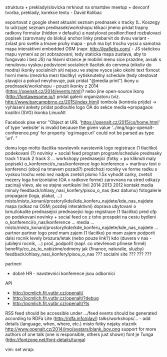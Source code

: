 struktura + preklady/slovicka
    mrknout na smartdev meetup + devconf
tvorba, preklady, korekce textu - David Kolibac

exportovat z google sheet aktualni seznam prednasek s tracky (L. Koszegy to udrzuje)
seznam prednasek/workshopu
    klikaci jmeno
        pridat trapny radkovy formular (hidden v defaultu) a nastylovat position:fixed
    rozbalovaci popisek (zarovnany do bloku)
anchor linky prebarvit do dvou variant - zvlast pro svetle a tmave pruhy
mapa - pruh ma byt trochu vyssi a samotna mapa interaktivni embedded OSM (napr. http://leafletjs.com/ - JS statickou mapu vymeni az pri zobrazovani; tedy staticka mapa zustava, aby to fungovalo i bez JS)
na hlavni strance je mobilni menu sice prazdne, avsak s nenulovou vyskou
podsviceni socialnich tlacitek do cervena (nikoliv do modra)
ikonky socialnich siti nejsou ve stejne vysce jako okolni text
fixnout horní menu (mezirka mezi tlacitky)
vytisknutelny schedule (tedy otestovat stavajici a pokud nevyhovuje, pak pridat "@media print")
ikony u prednasek/workshopu - pouzit ikonky z 2014 (https://openalt.cz/2014/events.html)? nebo jine open-source ikony (http://fontawesome.io/)
pridat galerii organizatoru (viz. http://www.barcampbrno.cz/2015/index.html)
tombola (kontrola prijde) -> vyhlaseni ankety
pridat podlouhle logo OA do sekce media->propagace
kvalitni (SVG) ikonka LinuxAlt







Facebook pise error "Object at URL 'https://openalt.cz/2015/cs/home.html' of type 'website' is invalid because the given value '../img/logo-openalt-conference.png' for property 'og:image:url' could not be parsed as type 'url'. "







domu
    logo
    motto
    tlacitka
        navstevnik
            navstevnik
                logo
                registrace (1 tlacitko)
                podekovani (?)
                novinky + social feed
            program
                program/schedule
                prednasky
                    track 1
                    track 2
                    track 3
                    ...
                workshopy
                prednasejici (fotky + po kliknuti maly popisek)
            o_konferenci/o_nas/konference
                logo konference + martinuv text o konferenci (oboji na tmavem pozadi?)
                predchozi rocniky ve forme radku
                    s vyskou trochu vetsi nez nadpis
                    zvetsit pismo 1.5x
                    vyhodit carky, zvetsit mezery
                    loga horizontalne (OA v radkove forme) zarovnana na stred
                    odkazy zacinaji vlevo, ale ve stejne vertikalni linii
                    <logo> 2014 2013 2012
                kontakt
            media
                minuly feedback/ohlasy_nasi_konfery/pisou_o_nas (bez datumu)
                fotogalerie
                propagace (loga, plakat, ...)
            misto/misto_konani/prostory/kde/kde_konferu_najdete/kde_nas_najdete
                mapa (odkaz na OSM; pozdeji interaktivni)
                doprava
                ubytovani
                o brnu/lokalite
        prednasejici
            prednasejici
                logo
                registrace (1 tlacitko)
                pred
                    cfp
                po
                    podekovani
                novinky + social feed
            co z toho
                prospekt na cestu
                bydleni
            o_konferenci/o_nas/konference
                ...
            media
                ...
            misto/misto_konani/prostory/kde/kde_konferu_najdete/kde_nas_najdete
                ...
        partner
            partner
                logo
                pred
                    mam zajem (1 tlacitko)
                po
                    mam zajem podporit dalsi rocnik
                levely
                brozura/letak (nebo pouze link?)
            kdo (duvera v nas - jubilejni rocnik, ...)
            proč_podpořit (např. co otevřenost přinese firmě)
            benefity/co_za_to_nabizime/odmeny
            jak (finance, naturalie, sluzby)
    feedback/ohlasy_nasi_konfery/pisou_o_nas
??? socialni site
???
???
???

partneri
* dobré HR - navstevnici konference jsou odborníci

API
* http://pcmlich.fit.vutbr.cz/openalt/
* http://pcmlich.fit.vutbr.cz/openalt/?debug
* http://pcmlich.fit.vutbr.cz/openalt/?ts

RSS feed should be accessible under .../feed
events should be generated according to RDFa Lite (http://rdfa.info/play/)
talks/workshops/... - add details (language, when, where, etc.)
misto fotky nejaky otaznik http://www.openalt.cz/2014/img/avatars/blank_boy.png
support for more authors of one talk (one is responsible, others just shown)
font je Tunga (http://fontzone.net/font-details/tunga)

vim: set wrap:
